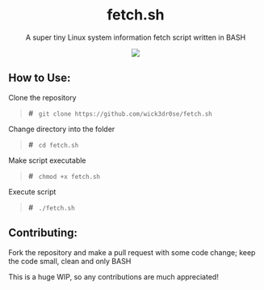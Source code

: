 <div align="center">
<h1>fetch.sh</h1>
<p>A super tiny Linux system information fetch script written in BASH</p>
<img src="https://github.com/wick3dr0se/fetch.sh/blob/master/screen.png"></img>
</div>

## How to Use:
Clone the repository

> **#**&ensp; `git clone https://github.com/wick3dr0se/fetch.sh`

Change directory into the folder

> **#**&ensp; `cd fetch.sh`

Make script executable

> **#**&ensp; `chmod +x fetch.sh`

Execute script

> **#**&ensp; `./fetch.sh`

## Contributing:
Fork the repository and make a pull request with some code change; keep the code small, clean and only BASH 

This is a huge WIP, so any contributions are much appreciated!
